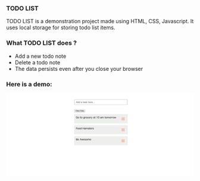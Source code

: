 ### TODO LIST
TODO LIST is a demonstration project made using HTML, CSS, Javascript. It uses local storage for storing todo list items. 

### What TODO LIST does ?  
-  Add  a new todo note
- Delete a todo note
- The data persists even after you close your browser

###  Here is a demo:
![image info](./images/demo.png)
